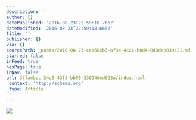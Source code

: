 ```yaml
---
description: ''
author: []
datePublished: '2016-08-23T22:59:18.766Z'
dateModified: '2016-08-23T22:59:18.665Z'
title: ''
publisher: {}
via: {}
sourcePath: _posts/2016-08-23-cee68cb3-af34-4c2c-b0d4-0d3dcb039c21.md
starred: false
inFeed: true
hasPage: true
inNav: false
url: 37faebcc-24c6-43f3-bb90-33094ded623a/index.html
_context: 'http://schema.org'
_type: Article

---
```

![](https://the-grid-user-content.s3-us-west-2.amazonaws.com/b7f9beb4-55d8-4cbe-81a2-26325f29da7c.jpg)